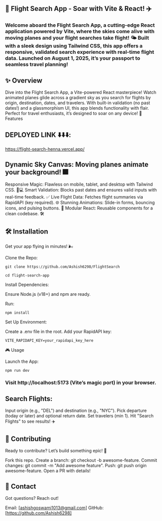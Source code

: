 ## 🚀 Flight Search App - Soar with Vite & React! ✈️

### Welcome aboard the Flight Search App, a cutting-edge React application powered by Vite, where the skies come alive with moving planes and your flight searches take flight! 🌤️ Built with a sleek design using Tailwind CSS, this app offers a responsive, validated search experience with real-time flight data. Launched on August 1, 2025, it’s your passport to seamless travel planning!

## ✨ Overview
Dive into the Flight Search App, a Vite-powered React masterpiece! Watch animated planes glide across a gradient sky as you search for flights by origin, destination, dates, and travelers. With built-in validation (no past dates!) and a glassmorphism UI, this app blends functionality with flair. Perfect for travel enthusiasts, it’s designed to soar on any device!
🚢 Features

## DEPLOYED LINK ⬇️⬇️⬇️:

https://flight-search-henna.vercel.app/

##
## Dynamic Sky Canvas: Moving planes animate your background! 🎆
Responsive Magic: Flawless on mobile, tablet, and desktop with Tailwind CSS. 📱💻
Smart Validation: Blocks past dates and ensures valid inputs with real-time feedback. ✅
Live Flight Data: Fetches flight summaries via RapidAPI (key required). 🌐
Stunning Animations: Slide-in forms, bouncing icons, and pulsing buttons. 🎉
Modular React: Reusable components for a clean codebase. 🛠️

## 🛠️ Installation
Get your app flying in minutes! 🌬️

Clone the Repo:
```
git clone https://github.com/Ashish6298/FlightSearch
```
    cd flight-search-app
  
Install Dependencies:

Ensure Node.js (v18+) and npm are ready.

Run:
```
npm install
````
Set Up Environment:

Create a .env file in the root.
Add your RapidAPI key:
```
VITE_RAPIDAPI_KEY=your_rapidapi_key_here
```
🎮 Usage

Launch the App:
```
npm run dev
```

### Visit http://localhost:5173 (Vite’s magic port) in your browser.

## Search Flights:

Input origin (e.g., "DEL") and destination (e.g., "NYC").
Pick departure (today or later) and optional return date.
Set travelers (min 1).
Hit "Search Flights" to see results! ✈️


## 🤝 Contributing
Ready to contribute? Let’s build something epic! 🌟

Fork this repo.
Create a branch: git checkout -b awesome-feature.
Commit changes: git commit -m "Add awesome feature".
Push: git push origin awesome-feature.
Open a PR with details!

## 📩 Contact
Got questions? Reach out!

Email: [ashishgoswami1013@gmail.com] 
GitHub: [https://github.com/Ashish6298]
